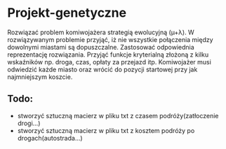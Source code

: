 # Projekt-genetyczne

Rozwiązać problem komiwojażera strategią ewolucyjną (µ+λ).
W rozwiązywanym problemie przyjąć, iż nie wszystkie połączenia między dowolnymi
miastami są dopuszczalne. Zastosować odpowiednia reprezentację rozwiązania.
Przyjąć funkcje kryterialną złożoną z kilku wskaźników np. droga, czas, opłaty za
przejazd itp. Komiwojażer musi odwiedzić każde miasto oraz wrócić do pozycji startowej przy jak najmniejszym koszcie.

## Todo: 
- stworzyć sztuczną macierz w pliku txt z czasem podróży(zatłoczenie drogi...)
- stworzyć sztuczną macierz w pliku txt z kosztem podróży po drogach(autostrada...)
